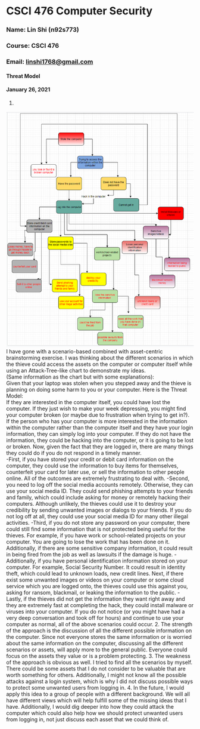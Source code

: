 # CSCI 476 Computer Security
### Name: Lin Shi (n92s773)
### Course: CSCI 476
### Email: linshi1768@gmail.com

#### Threat Model
#### January 26, 2021

1.
![](Brainstorm.PNG)
I have gone with a scenario-based combined with asset-centric brainstorming exercise. I was thinking about the different scenarios in which the thieve could access the assets on the computer or computer itself while using an Attack-Tree-like chart to demonstrate my ideas. <br>
(Same information as the chart but with some explanations):<br>
Given that your laptop was stolen when you stepped away and the thieve is planning on doing some harm to you or your computer. Here is the Threat Model: <br>
If they are interested in the computer itself, you could have lost the computer. If they just wish to make your week depressing, you might find your computer broken (or maybe due to frustration when trying to get in?). <br>
If the person who has your computer is more interested in the information within the computer rather than the computer itself and they have your login information, they can simply log into your computer. If they do not have the information, they could be hacking into the computer, or it is going to be lost or broken.
Now, given the fact that they are logged in, there are many things they could do if you do not respond in a timely manner. <br>
-First, if you have stored your credit or debit card information on the computer, they could use the information to buy items for themselves, counterfeit your card for later use, or sell the information to other people online. All of the outcomes are extremely frustrating to deal with.
-Second, you need to log off the social media accounts remotely. Otherwise, they can use your social media ID. They could send phishing attempts to your friends and family, which could include asking for money or remotely hacking their computers. Although unlikely, the thieves could use it to destroy your credibility by sending unwanted images or dialogs to your friends. If you do not log off at all, they could use your social media ID for many other illegal activities.
-Third, if you do not store any password on your computer, there could still find some information that is not protected being useful for the thieves. For example, if you have work or school-related projects on your computer. You are going to lose the work that has been done on it. Additionally, if there are some sensitive company information, it could result in being fired from the job as well as lawsuits if the damage is huge.
-Additionally, if you have personal identification information stored on your computer. For example, Social Security Number. It could result in identity theft, which could lead to unknown loads, new credit lines.
Next, if there exist some unwanted images or videos on your computer or some cloud service which you are logged onto, the thieves could use this against you, asking for ransom, blackmail, or leaking the information to the public.
-Lastly, if the thieves did not get the information they want right away and they are extremely fast at completing the hack, they could install malware or viruses into your computer. If you do not notice (or you might have had a very deep conversation and took off for hours) and continue to use your computer as normal, all of the above scenarios could occur.
2.
The strength of the approach is the discussion of all the different possible information on the computer. Since not everyone stores the same information or is worried about the same information on the computer, discussing all the different scenarios or assets, will apply more to the general public. Everyone could focus on the assets they value or is a problem protecting.
3.
The weakness of the approach is obvious as well. I tried to find all the scenarios by myself. There could be some assets that I do not consider to be valuable that are worth something for others. Additionally, I might not know all the possible attacks against a login system, which is why I did not discuss possible ways to protect some unwanted users from logging in.
4.
In the future, I would apply this idea to a group of people with a different background. We will all have different views which will help fulfill some of the missing ideas that I have. Additionally, I would dig deeper into how they could attack the computer which could also help how we should protect unwanted users from logging in, not just discuss each asset that we could think of.
